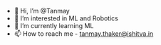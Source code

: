 - 👋 Hi, I’m @Tanmay
- 👀 I’m interested in ML and Robotics
- 🌱 I’m currently learning ML
- 📫 How to reach me - tanmay.thaker@ishitva.in

<!---
tanmay-irs/tanmay-irs is a ✨ special ✨ repository because its `README.md` (this file) appears on your GitHub profile.
You can click the Preview link to take a look at your changes.
--->
